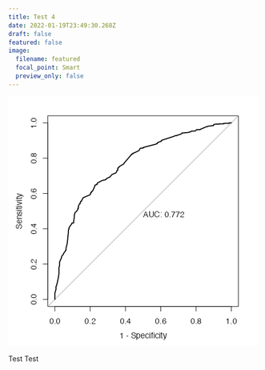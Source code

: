 ```yaml
---
title: Test 4
date: 2022-01-19T23:49:30.268Z
draft: false
featured: false
image:
  filename: featured
  focal_point: Smart
  preview_only: false
---
```

![](image-20220119043517898.png)

Test Test